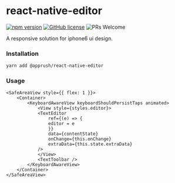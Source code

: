 # react-native-editor

[![npm version](https://img.shields.io/npm/v/@apprush/react-native-editor.svg?style=flat)](https://www.npmjs.com/package/@apprush/react-native-editor) 
[![GitHub license](https://img.shields.io/badge/license-MIT-blue.svg)](https://github.com/jerloo/react-native-editor/blob/master/LICENSE) 
 ![PRs Welcome](https://img.shields.io/badge/PRs-welcome-brightgreen.svg)
 <!-- [![CircleCI Status](https://circleci.com/gh/facebook/react.svg?style=shield&circle-token=:circle-token)](https://circleci.com/gh/facebook/react) -->
<!-- [![styled with prettier](https://img.shields.io/badge/styled_with-prettier-ff69b4.svg)](https://github.com/prettier/prettier)
[![Travis](https://img.shields.io/travis/jeremaihloo/@apprush/react-native-editor.svg)](https://travis-ci.org/jeremaihloo/react-native-editor)
![David](https://img.shields.io/david/@apprush/react-native-editor) -->
<!-- [![Donate](https://img.shields.io/badge/donate-paypal-blue.svg)](https://paypal.me/jeremaihloo) -->

A responsive solution for iphone6 ui design.

### Installation

```bash
yarn add @apprush/react-native-editor
```

### Usage


```tsx
<SafeAreaView style={{ flex: 1 }}>
    <Container>
        <KeyboardAwareView keyboardShouldPersistTaps animated>
            <View style={styles.editor}>
            <TextEditor
                ref={(e) => {
                editor = e
                }}
                data={contentState}
                onChange={this.onChange}
                extraData={this.state.extraData}
            />
            </View>
            <TextToolbar />
        </KeyboardAwareView>
    </Container>
</SafeAreaView>
```